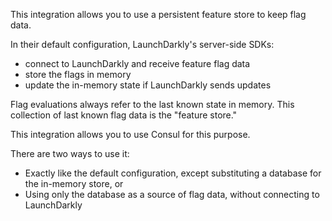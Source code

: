 This integration allows you to use a persistent feature store to keep flag data.

In their default configuration, LaunchDarkly's server-side SDKs:

- connect to LaunchDarkly and receive feature flag data
- store the flags in memory
- update the in-memory state if LaunchDarkly sends updates

Flag evaluations always refer to the last known state in memory. This collection of last known flag data is the "feature store."

This integration allows you to use Consul for this purpose.

There are two ways to use it:

- Exactly like the default configuration, except substituting a database for the in-memory store, or
- Using only the database as a source of flag data, without connecting to LaunchDarkly